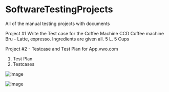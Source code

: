# SoftwareTestingProjects
All of the manual testing projects with documents

 Project #1 Write the Test case for the Coffee Machine
CCD Coffee machine
Bru - Latte, expresso.
Ingredients are given all.
5 L. 5 Cups


Project #2 - Testcase and Test Plan for App.vwo.com
1. Test Plan
2. Testcases


![image](https://github.com/lokeshwaran-g/SoftwareTestingProjects/assets/174857402/83ad0807-81c1-43b1-97ae-f4011d8cdbc6)

![image](https://github.com/lokeshwaran-g/SoftwareTestingProjects/assets/174857402/0cc38e5d-4762-4a9e-bf12-d1209e3a5a39)


